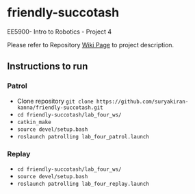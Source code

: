 # friendly-succotash
EE5900- Intro to Robotics - Project 4

Please refer to Repository [Wiki Page](https://github.com/suryakiran-kanna/friendly-succotash/wiki) to project description.

## Instructions to run
### Patrol
* Clone repository `git clone https://github.com/suryakiran-kanna/friendly-succotash.git`
* `cd friendly-succotash/lab_four_ws/`
* `catkin_make`
* `source devel/setup.bash`
* `roslaunch patrolling lab_four_patrol.launch`    

### Replay
* `cd friendly-succotash/lab_four_ws/`
* `source devel/setup.bash`
* `roslaunch patrolling lab_four_replay.launch`
